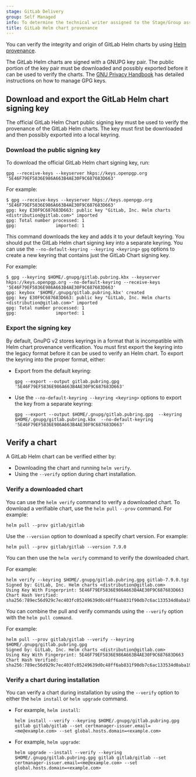 ```yaml
---
stage: GitLab Delivery
group: Self Managed
info: To determine the technical writer assigned to the Stage/Group associated with this page, see https://handbook.gitlab.com/handbook/product/ux/technical-writing/#assignments
title: GitLab Helm chart provenance
---
```


You can verify the integrity and origin of GitLab Helm charts by using
[Helm provenance](https://helm.sh/docs/topics/provenance/).

The GitLab Helm charts are signed with a GNUPG key pair. The public portion of
the key pair must be downloaded and possibly exported before it can be used to
verify the charts. The
[GNU Privacy Handbook](https://www.gnupg.org/gph/en/manual/x56.html) has
detailed instructions on how to manage GPG keys.

## Download and export the GitLab Helm chart signing key

The official GitLab Helm Chart public signing key must be used to verify the
provenance of the GitLab Helm charts. The key must first be downloaded and then
possibly exported into a local keyring.

### Download the public signing key

To download the official GitLab Helm chart signing key, run:

```shell
gpg --receive-keys --keyserver hkps://keys.openpgp.org '5E46F79EF5836E986A663B4AE30F9C687683D663'
```

For example:

```shell
$ gpg --receive-keys --keyserver hkps://keys.openpgp.org '5E46F79EF5836E986A663B4AE30F9C687683D663'
gpg: key E30F9C687683D663: public key "GitLab, Inc. Helm charts <distribution@gitlab.com>" imported
gpg: Total number processed: 1
gpg:               imported: 1
```

This command downloads the key and adds it to your default keyring. You should
put the GitLab Helm chart signing key into a separate keyring. You can use the
`--no-default-keyring --keyring <keyring>` `gpg` options to create a new keyring
that contains just the GitLab Chart signing key.

For example:

```shell
$ gpg --keyring $HOME/.gnupg/gitlab.pubring.kbx --keyserver hkps://keys.openpgp.org --no-default-keyring --receive-keys '5E46F79EF5836E986A663B4AE30F9C687683D663'
gpg: keybox '$HOME/.gnupg/gitlab.pubring.kbx' created
gpg: key E30F9C687683D663: public key "GitLab, Inc. Helm charts <distribution@gitlab.com>" imported
gpg: Total number processed: 1
gpg:               imported: 1
```

### Export the signing key

By default, GnuPG v2 stores keyrings in a format that is incompatible with Helm
chart provenance verification. You must first export the keyring into the legacy
format before it can be used to verify an Helm chart. To export the keyring into
the proper format, either:

- Export from the default keyring:

  ```shell
  gpg --export --output gitlab.pubring.gpg '5E46F79EF5836E986A663B4AE30F9C687683D663'
  ```

- Use the `--no-default-keyring --keyring <keyring>` options to export the key
  from a separate keyring:

  ```shell
  gpg --export --output $HOME/.gnupg/gitlab.pubring.gpg  --keyring $HOME/.gnupg/gitlab.pubring.kbx  --no-default-keyring '5E46F79EF5836E986A663B4AE30F9C687683D663'
  ```

## Verify a chart

A GitLab Helm chart can be verified either by:

- Downloading the chart and running `helm verify`.
- Using the `--verify` option during chart installation.

### Verify a downloaded chart

You can use the `helm verify` command to verify a downloaded chart. To download a
verifiable chart, use the `helm pull --prov` command. For example:

```shell
helm pull --prov gitlab/gitlab
```

Use the `--version` option to download a specify chart version. For example:

```shell
helm pull --prov gitlab/gitlab --version 7.9.0
```

You can then use the `helm verify` command to verify the downloaded chart.

For example:

```shell
helm verify --keyring $HOME/.gnupg/gitlab.pubring.gpg gitlab-7.9.0.tgz
Signed by: GitLab, Inc. Helm charts <distribution@gitlab.com>
Using Key With Fingerprint: 5E46F79EF5836E986A663B4AE30F9C687683D663
Chart Hash Verified: sha256:789ec56d929c7ec403fc05249639d0c48ff6ab831f90db7c6ac133534d0aba19
```

You can combine the pull and verify commands using the `--verify` option with the `helm pull command`.

For example:

```shell
helm pull --prov gitlab/gitlab --verify --keyring $HOME/.gnupg/gitlab.pubring.gpg
Signed by: GitLab, Inc. Helm charts <distribution@gitlab.com>
Using Key With Fingerprint: 5E46F79EF5836E986A663B4AE30F9C687683D663
Chart Hash Verified: sha256:789ec56d929c7ec403fc05249639d0c48ff6ab831f90db7c6ac133534d0aba19
```

### Verify a chart during installation

You can verify a chart during installation by using the `--verify` option to
either the `helm install` or `helm upgrade` command.

- For example, `helm install`:

  ```shell
  helm install --verify --keyring $HOME/.gnupg/gitlab.pubring.gpg gitlab gitlab/gitlab --set certmanager-issuer.email=<me@example.com> --set global.hosts.domain=<example.com>
  ```

- For example, `helm upgrade`:

  ```shell
  helm upgrade --install --verify --keyring $HOME/.gnupg/gitlab.pubring.gpg gitlab gitlab/gitlab --set certmanager-issuer.email=<me@example.com> --set global.hosts.domain=<example.com>
  ```
